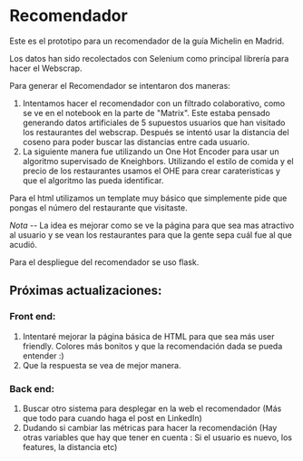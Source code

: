 # Recomendador
Este es el prototipo para un recomendador de la guía Michelin en Madrid. 

Los datos han sido recolectados con Selenium como principal librería para hacer el Webscrap. 

Para generar el Recomendador se intentaron dos maneras: 
  1. Intentamos hacer el recomendador con un filtrado colaborativo, como se ve en el notebook en la parte de "Matrix". Este estaba pensado generando datos artificiales de 5 supuestos usuarios que han visitado los restaurantes del webscrap. Después se intentó usar la distancia del coseno para poder buscar las distancias entre cada usuario. 
  2. La siguiente manera fue utilizando un One Hot Encoder para usar un algoritmo supervisado de Kneighbors. Utilizando el estilo de comida y el precio de los restaurantes usamos el OHE para crear carateristicas y que el algoritmo las pueda identificar. 

Para el html utilizamos un template muy básico que simplemente pide que pongas el número del restaurante que visitaste. 

*Nota* -- La idea es mejorar como se ve la página para que sea mas atractivo al usuario y se vean los restaurantes para que la gente sepa cuál fue al que acudió. 

Para el despliegue del recomendador se uso flask.

## Próximas actualizaciones:

### Front end:
   1. Intentaré mejorar la página básica de HTML para que sea más user friendly. Colores más bonitos y que la recomendación dada se pueda entender :)
   2. Que la respuesta se vea de mejor manera.
### Back end:
   1. Buscar otro sistema para desplegar en la web el recomendador (Más que todo para cuando haga el post en LinkedIn)
   2. Dudando si cambiar las métricas para hacer la recomendación (Hay otras variables que hay que tener en cuenta : Si el usuario es nuevo, los features, la distancia etc)

   
